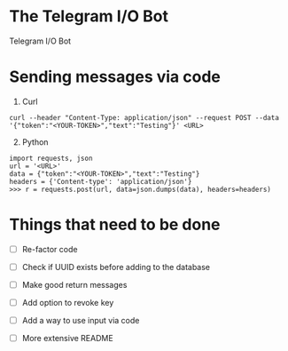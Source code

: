 # The Telegram I/O Bot

Telegram I/O Bot

# Sending messages via code

1. Curl
```
curl --header "Content-Type: application/json" --request POST --data '{"token":"<YOUR-TOKEN>","text":"Testing"}' <URL>
```

2. Python
```
import requests, json
url = '<URL>'
data = {"token":"<YOUR-TOKEN>","text":"Testing"}
headers = {'Content-type': 'application/json'}
>>> r = requests.post(url, data=json.dumps(data), headers=headers)
```


# Things that need to be done
- [ ] Re-factor code
- [ ] Check if UUID exists before adding to the database
- [ ] Make good return messages
- [ ] Add option to revoke key
- [ ] Add a way to use input via code
- [ ] More extensive README

